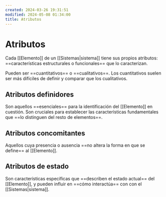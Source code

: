 ```yaml
---
created: 2024-03-26 19:31:51
modified: 2024-05-08 01:34:00
title: Atributos
---
```


# Atributos

Cada [[Elemento]] de un [[Sistemas|sistema]] tiene sus propios atributos: ==características estructurales o funcionales== que lo caracterizan.

Pueden ser ==cuantitativos== o ==cualitativos==. Los cuantitativos suelen ser más difíciles de definir y comparar que los cualitativos.

## Atributos definidores

Son aquellos ==esenciales== para la identificación del [[Elemento]] en cuestión. Son cruciales para establecer las características fundamentales que ==lo distinguen del resto de elementos==.

## Atributos concomitantes

Aquellos cuya presencia o ausencia ==no altera la forma en que se define== al [[Elemento]].

## Atributos de estado

Son características específicas que ==describen el estado actual== del [[Elemento]], y pueden influir en ==cómo interactúa== con con el [[Sistemas|sistema]].
